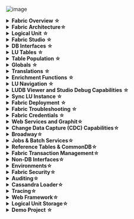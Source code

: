 ![image](/articles/images/welcome_to_wiki.png)
<meta name="google-site-verification" content="IJmQ9-boTYLbHPdfk46dZofapWD_WJAn1TlNP9E8W7s" />
<details>
<summary markdown="span"><strong>Fabric Overview <strong><a href="/articles/01_fabric_overview/README.md" style="text-decoration: none;">&#9734;</a></summary>
<!----<summary markdown="span"><strong>Fabric Overview<strong></summary>-->
<ul>
        <li><a href="/articles/01_fabric_overview/01_what%20is%20fabric.md">What is Fabric?</a></li>
        <li><a href="/articles/01_fabric_overview/02_fabric_glossary.md">Fabric Glossary</a></li>
</ul>
</details>

<details>
<summary markdown="span"><strong>Fabric Architecture<strong><a href="/articles/02_fabric_architecture/README.md" style="text-decoration: none;">&#9734;</a></summary><ul>
<li><a href="/articles/02_fabric_architecture/01_fabric_architecture_overview.md">Fabric Architecture Overview</a></li>
<li><a href="/articles/02_fabric_architecture/02_fabric_directories.md">Fabric Server- Main Directories</a></li>
<li><a href="/articles/02_fabric_architecture/03_fabric_basics_getting_started.md">Fabric Basics - Getting Started</a></li>
<li><a href="/articles/02_fabric_architecture/04_fabric_commands.md">Fabric Commands</a></li>
<li><a href="/articles/02_fabric_architecture/05_fabric_main_configuration_files.md">Fabric- Main Configuration Files</a></li>
<li><a href="/articles/02_fabric_architecture/06_cassandra_keyspaces_for_fabric.md">Cassandra Keyspaces for Fabric</a></li>
<li><a href="/articles/02_fabric_architecture/07_cassandra_basic_commands.md">Cassandra Basic Commands</a></li>
<li><a href="/articles/02_fabric_architecture/08_kafka_basic_commands.md">Kafka Basic Commands</a></li>
</ul>
</details>

<details>
<summary markdown="span"><strong>Logical Unit <strong><a href="/articles/03_logical_units/README.md" style="text-decoration: none;">&#9734;</a></summary><ul>
<li><a href="/articles/03_logical_units/01_LU_overview.md">LU Overview</a></li>
<li><a href="/articles/03_logical_units/02_create_a_logical_unit_flow.md">Create a Logical Unit - Flow</li>
<li><a href="/articles/03_logical_units/03_LU_schema_window.md">LU Schema Window</li>
<li><a href="/articles/03_logical_units/04_LU_properties.md">LU Properties</a></li>
<li><a href="/articles/03_logical_units/05_create_a_new_LU_object.md">Create New LU Object</a></li>
<li><a href="/articles/03_logical_units/06_auto_discovery_wizard.md">Auto Discovery Wizard</a></li>
<li><a href="/articles/03_logical_units/07_build__or_update_an_LU_schema.md">Auto Discovery - Build or Update LU Schema</a></li>
<li><a href="/articles/03_logical_units/08_define_root_table_and_instance_ID_LU_schema.md">Set Root Table and Instance ID Column</a></li>
<li><a href="/articles/03_logical_units/09_add_table_to_a_schema.md">Add a Table to a Schema</a></li>
<li><a href="/articles/03_logical_units/10_delete_table_from_a_schema.md">Delete a Table from a Schema</a></li>
<li><a href="/articles/03_logical_units/11_add_delete_table_population.md">Add/Delete Population from LU Schema</a></li>
<li><a href="/articles/03_logical_units/12_LU_hierarchy_and_linking_table_population.md">LU Hierarchy and Linking Table Populations</a></li>
<li><a href="/articles/03_logical_units/13_disable_enable_populations_in_schema.md">Disable/Enable Populations in the Schema</a></li>
<li><a href="/articles/03_logical_units/14_edit%20enrichment%20order.md">Edit Enrichment Order</a></li>
<li><a href="/articles/03_logical_units/15_LU_schema_edit_reference_tab.md">Editing References Tab</a></li>
<li><a href="/articles/03_logical_units/16_LU_schema_group_and_ungroup_tables.md">LU Schema: Group and Ungroup Tables</a></li>
<li><a href="/articles/03_logical_units/17_LU_schema_change_root_table.md">LU Schema: Change Root Table</a></li>
<li><a href="/articles/03_logical_units/18_LU_schema_refresh_LU_options.md">LU Schema: Refresh LU Options</a></li>
                </ul>
       </li>
</ul>
</details>

<details>
<summary markdown="span"><strong>Fabric Studio <strong><a href="/articles/04_fabric_studio/README.md" style="text-decoration: none;">&#9734;</a></summary><ul>
<li><a href="/articles/04_fabric_studio/01_UI_components_and_menus.md">Components and Menus</a></li>
<li><a href="/articles/04_fabric_studio/02_window_tab_context_menu.md">Window Tab Context Menu</li>
<li><a href="/articles/04_fabric_studio/03_diagram_and_toolbars.md">Diagrams and Toolbars</li>
<li><a href="/articles/04_fabric_studio/04_user_preferences.md">User Preferences</a></li>
<li><a href="/articles/04_fabric_studio/05_creating_a_new_project.md">Creating a New Project</a></li>
<li><a href="/articles/04_fabric_studio/06_adding_fabric_projects_to_version_control.md">Adding Fabric Projects to Version Control</a></li>
<li><a href="/articles/04_fabric_studio/07_best_practices_for_working_with_GIT_and_SVN.md">Best Practices for Working with GIT and SVN</a></li>
<li><a href="/articles/04_fabric_studio/08_fabric_project_tree.md">Fabric Project Tree</a></li>
<li><a href="/articles/04_fabric_studio/09_logic_files_and_categories.md">Logic Files and Categories</a></li>
<li><a href="/articles/04_fabric_studio/10_fabric_studio_validating_java_code_within_a_project.md">Fabric Studio Java Code Validation</a></li>
<li><a href="/articles/04_fabric_studio/11_fabric_studio_exporting_and_importing%20a_fabric_project.md">Fabric Project</a></li>
<li><a href="/articles/04_fabric_studio/12_shared_objects.md">Shared Objects</a></li>
</ul>
        </ul>
</details>

<details>
<summary markdown="span"><strong>DB Interfaces <strong><a href="/articles/05_DB_interfaces/README.md" style="text-decoration: none;">&#9734;</a></summary><ul>     
<li><a href="/articles/05_DB_interfaces/01_interfaces_overview.md"> Interfaces Overview</a></li>
<li><a href="/articles/05_DB_interfaces/02_interfaces_source_analysis_guidelines.md">Interfaces Source Analysis Guidelines</li>
<li><a href="/articles/05_DB_interfaces/03_DB_interfaces_overview.md">DB Interfaces Overview</li>
<li><a href="/articles/05_DB_interfaces/04_creating_a_new_database_interface.md">Creating a New Database Interface</a></li>
<li><a href="/articles/05_DB_interfaces/05_adding_a_fabric_remote_interface_type.md">Adding Fabric to Interface Type</a></li>
<li><a href="/articles/05_DB_interfaces/06_editing_interface_settings.md">Editing Interface Settings</a></li>
<li><a href="/articles/05_DB_interfaces/07_deleting_disabling_an_interface.md">Deleting Disabling an Interface</a></li>
<li><a href="/articles/05_DB_interfaces/08_clearing_the_database_objects_cache.md">Clearing DB Object Cache</a></li>
<li><a href="/articles/05_DB_interfaces/09_fabric_API_for_DB_interfaces.md">Fabric API for DB Interface</a></li>
<li><a href="/articles/05_DB_interfaces/10_database_types.md">Database Types</a></li>
        </ul>
</ul>
</details>

<details>
<summary markdown="span"><strong>LU Tables <strong><a href="/articles/06_LU_tables/README.md" style="text-decoration: none;">&#9734;</a></summary> <ul>
<li><a href="/articles/06_LU_tables/01_LU_tables_overview.md">LU Tables Overview</a></li>
<li><a href="/articles/06_LU_tables/02_create_an_LU_table.md">Create an LU Table</li>
<li><a href="/articles/06_LU_tables/03_table_indexes.md">Table Indexes</li>
<li><a href="/articles/06_LU_tables/04_table_properties.md">Table Properties</a></li>
</ul>
        </ul>
</details>
<details>
<summary markdown="span"><strong>Table Population <strong><a href="/articles/07_table_population/README.md" style="text-decoration: none;">&#9734;</a></summary><ul>
<li><a href="/articles/07_table_population/01_table_population_overview.md">Table Population Overview</a></li>
<li><a href="/articles/07_table_population/02_source_object_types.md">Source Object Types</li>
<li><a href="/articles/07_table_population/03_creating_a_new_table_population.md">Creating a New Table Population</li>
<li><a href="/articles/07_table_population/04_table_population_properties_tab.md">Table Population Properties Tab</a></li>
<li><a href="/articles/07_table_population/05_table_population_mode.md">Table Population Mode</a></li>
<li><a href="/articles/07_table_population/06_table_population_transformation_rules.md">Table Population Transformation Rules</a></li>
<li><a href="/articles/07_table_population/07_fabric_built_in_functions.md">Fabric Built-in Functions</a></li>
<li><a href="/articles/07_table_population/08_project_functions.md">Project Functions</a></li>
<li><a href="/articles/07_table_population/10_creating_a_project_function.md">Creating a Project Function</a></li>
<li><a href="/articles/07_table_population/11_1_creating_or_editing_a_root_function.md">Creating or Editing a Root Function</a></li>
<li><a href="/articles/07_table_population/11_2_root_functions_code_examples.md">Root Functions - Code Examples</a></li>
<li><a href="/articles/07_table_population/11_3_creating_an_LUDB_function.md">Creating an LUDB Function</a></li>
<li><a href="/articles/07_table_population/11_4_creating_a_trigger_function.md">Creating a Trigger Function</a></li>
<li><a href="/articles/07_table_population/11_5_creating_an_event_function.md">Creating an Event Function</a></li>
<li><a href="/articles/07_table_population/11_lookup_tables.md">Lookup Tables</a></li>
<li><a href="/articles/07_table_population/12_table_population_diagram_outline.md">Table Population Diagram Outline</a></li>
<li><a href="/articles/07_table_population/13_LU_table_population_execution_order.md">Table Population Excecution Order</a></li>
<li><a href="/articles/07_table_population/14_table_population_based_Broadway.md">Table Population Based on a Broadway Flow</a></li>
</ul>
                </ul>
</details>


<details>
<summary markdown="span"><strong>Globals <strong><a href="/articles/08_globals/README.md" style="text-decoration: none;">&#9734;</a></summary><ul>
<li><a href="/articles/08_globals/01_globals_overview.md">Globals Overview</a></li>
<li><a href="/articles/08_globals/02_globals_use_cases.md">Globals Use Cases</li>
<li><a href="/articles/08_globals/03_set_globals.md">Set Globals</li>
<li><a href="/articles/08_globals/04_globals_code_examples.md">Globals Code Examples</a></li>
        </ul>
        </ul>
</details>

<details>
<summary markdown="span"><strong>Translations <strong><a href="/articles/09_translations/README.md" style="text-decoration: none;">&#9734;</a></summary><ul>
<li><a href="/articles/09_translations/01_translations_overview_and_use_cases.md">Translations Overview</a></li>
<li><a href="/articles/09_translations/02_creating_a_new_translation_in_fabric.md">Creating a New Translation in Fabric</a></li>
<li><a href="/articles/09_translations/03_data_population_in_a_translation.md">Data Population in Translation</a></li>
<li><a href="/articles/09_translations/04_using_translations_in_fabric.md">Using Translations in Fabric</a></li>
<li><a href="/articles/09_translations/05_translations_code_examples.md">Translations Code Examples</a></li>
</ul>
</ul>
</details>

<details>
<summary markdown="span"><strong>Enrichment Functions <strong><a href="/articles/10_enrichment_function/README.md" style="text-decoration: none;">&#9734;</a></summary><ul>
<li><a href="/articles/10_enrichment_function/01_enrichment_function_overview.md">Enrichment Function Overview</a></li>
<li><a href="/articles/10_enrichment_function/02_enrichment_vs_root_func_comparison_analysis.md">Enrichment vs. Root Function - Comparison Analysis</a></li>
<li><a href="/articles/10_enrichment_function/03_create_edit_enrichment_function.md">Create / Edit an Enrichment Function</a></li>
<li><a href="/articles/10_enrichment_function/04_code_examples_enrichment_function.md">Code Examples of Enrichment Function</a></li>
</ul>
        </ul>
</details>

<details>
<summary markdown="span"><strong>LU Navigation <strong><a href="/articles/12_LU_navigation/README.md" style="text-decoration: none;">&#9734;</a></summary><ul>
<li><a href="/articles/12_LU_navigation/01_Navigating_an_LU_schema.md">Navigating an LU Schema</a></li>
<li><a href="/articles/12_LU_navigation/02_searching_a_fabric_project.md">Searching a Fabric Project</a></li>
</ul>
        </ul>
</details>

<details>
<summary markdown="span"><strong>LUDB Viewer and Studio Debug Capabilities <strong><a href="/articles/13_LUDB_viewer_and_studio_debug_capabilities/README.md" style="text-decoration: none;">&#9734;</a></summary><ul>
<li><a href="/articles/13_LUDB_viewer_and_studio_debug_capabilities/01_data_viewer.md">Data Viewer</a></li>
<li><a href="/articles/13_LUDB_viewer_and_studio_debug_capabilities/02_fabric_studio_log_files.md">Fabric Studio Log Files</a></li>
<li><a href="/articles/13_LUDB_viewer_and_studio_debug_capabilities/03_debug_table_population.md">Debug Table Population</a></li>
</ul>
        </ul>
</details>

<details>
<summary markdown="span"><strong>Sync LU Instance <strong><a href="/articles/14_sync_LU_instance/README.md" style="text-decoration: none;">&#9734;</a></summary><ul>
<li><a href="/articles/14_sync_LU_instance/01_sync_LUI_overview.md">Sync LUI Overview</a></li>
<li><a href="/articles/14_sync_LU_instance/02_sync_modes.md">Sync Modes</li>
<li><a href="/articles/14_sync_LU_instance/03_sync_ignore_source_exception.md">Sync- Ignore Source Exception</li>
<li><a href="/articles/14_sync_LU_instance/04_sync_methods.md">Sync Methods</a></li>
<li><a href="/articles/14_sync_LU_instance/05_sync_decision_functions.md">Sync – Decision Functions</a></li>
<li><a href="/articles/14_sync_LU_instance/06_sync_decision_functions_recommendations.md">Sync Decision Functions Recommendations</a></li>
<li><a href="/articles/14_sync_LU_instance/07_sync_levels.md">Sync Levels</a></li>
<li><a href="/articles/14_sync_LU_instance/08_sync_timeout.md">Sync Timeout</a></li>
<li><a href="/articles/14_sync_LU_instance/09_skip_sync.md">Skip Sync</a></li>
<li><a href="/articles/14_sync_LU_instance/10_sync_behavior_summary.md">Sync Behavior Summary</a></li>
        </ul>
</ul>
</details>

<details>
<summary markdown="span"><strong>Fabric Deployment <strong><a href="/articles/16_deploy_fabric/README.md" style="text-decoration: none;">&#9734;</a></summary><ul>
<li><a href="/articles/16_deploy_fabric/01_deploy_Fabric_project.md">Deploy Fabric Project</a></li>
<li><a href="/articles/16_deploy_fabric/02_deploy_from_Fabric_Studio.md">Deploy from Fabric Studio</a></li>
<li><a href="/articles/16_deploy_fabric/03_offline_deploy.md">Offline Deploy</a></li>
</ul>
        </ul>
</details>

<details>
<summary markdown="span"><strong>Fabric Troubleshooting <strong><a href="/articles/21_Fabric_troubleshooting/README.md" style="text-decoration: none;">&#9734;</a></summary><ul>
<li><a href="/articles/21_Fabric_troubleshooting/01_Fabric_troubleshooting_overview.md">Fabric Troubleshooting Overview</a></li>
<li><a href="/articles/21_Fabric_troubleshooting/02_Fabric_troubleshooting_log_files.md">Fabric Troubleshooting Log Files</a></li>
</ul>
        </ul>
</details>

<details>
<summary markdown="span"><strong>Fabric Credentials <strong><a href="/articles/17_fabric_credentials/README.md" style="text-decoration: none;">&#9734;</a></summary><ul>
<li><a href="/articles/17_fabric_credentials/01_fabric_credentials_overview.md">Fabric Credentials Overview</a></li>
<li><a href="/articles/17_fabric_credentials/02_fabric_credentials_commands.md">Fabric Credentials Commands</a></li>
<li><a href="/articles/17_fabric_credentials/03_fabric_credentials_backup.md">Fabric Credentials Backup</a></li>
</ul>
        </ul>
</details>

<details>
<summary markdown="span"><strong>Web Services and Graphit<strong><a href="/articles/15_web_services_and_graphit/README.md" style="text-decoration: none;">&#9734;</a></summary><ul>
<li><a href="/articles/15_web_services_and_graphit/01_web_services_overview.md">Overview</a></li>
<li><a href="/articles/15_web_services_and_graphit/02_web_services_properties.md">Properties</a></li>
<li><a href="/articles/15_web_services_and_graphit/03_create_a_web_service.md">Create a Web Service</a></li>
<li><a href="/articles/15_web_services_and_graphit/04_web_services_function_basic_structure.md">Function Basic Structure</a></li>
<li><a href="/articles/15_web_services_and_graphit/05_edit_web_service_code.md">Edit Web Service Code</a></li>
<li><a href="/articles/15_web_services_and_graphit/06_web_services_code_examples.md">Code Examples</a></li>
<li><a href="/articles/15_web_services_and_graphit/07_deploy_web_services.md">Deploy Web Services</a></li>
<li><a href="/articles/15_web_services_and_graphit/08_web_services_input_parameters.md">Web Service Input Parameters</a></li>
<li><a href="/articles/15_web_services_and_graphit/09_swagger.md">Swagger</a></li>
<li><a href="/articles/15_web_services_and_graphit/10_legacy_annotation.md">Legacy Annotation</a></li>
<li><a href="/articles/15_web_services_and_graphit/11_response_codes.md">Response Codes</a></li>
<li><a href="/articles/15_web_services_and_graphit/12_Supported_Verbs_Get.md">Supported Verbs - GET</a></li>
<li><a href="/articles/15_web_services_and_graphit/13_Supported_Verbs_Post.md">Supported Verbs - POST</a></li>
<li><a href="/articles/15_web_services_and_graphit/14_Supported_Verbs_Put.md">Supported Verbs - PUT</a></li>
<li><a href="/articles/15_web_services_and_graphit/15_Supported_Verbs_Delete.md">Supported Verbs - DELETE</a></li>
<li><a href="/articles/15_web_services_and_graphit/16_rest_api_additions.md">REST API Additions</a></li>
<li><a href="/articles/15_web_services_and_graphit/17_Graphit/01_graphit_overview.md">Graphit Overview</a></li>
<li><a href="/articles/15_web_services_and_graphit/17_Graphit/02_create_and_edit_a_graphit_file.md">Create and Edit a Graphit File</a></li> 
<li><a href="/articles/15_web_services_and_graphit/17_Graphit/03_graphit_node_types.md">Graphit Nodes Types</a></li> 
<li><a href="/articles/15_web_services_and_graphit/17_Graphit/04_graphit_node_properties.md">Graphit Nodes Properties</a></li> 
<li><a href="/articles/15_web_services_and_graphit/17_Graphit/05_graphit_debugging.md">Graphit Debugging</a></li> 
<li><a href="/articles/15_web_services_and_graphit/17_Graphit/06_using_graphit_files_with_parameters.md">Graphit Parameters</a></li> 
<li><a href="/articles/15_web_services_and_graphit/17_Graphit/07_invoking_graphit_files.md">Invoking Graphit Files</a></li> 
<li><a href="/articles/15_web_services_and_graphit/17_Graphit/08_invoke_javacode_from_graphit.md">Invoke Java from Graphit</a></li> 
<li><a href="/articles/15_web_services_and_graphit/17_Graphit/09_invoke_graphit_from_outside_studio.md">Invoke Graphit from Outside Fabric Studio</a></li> 
<li><a href="/articles/15_web_services_and_graphit/17_Graphit/10_graphit_examples.md">Graphit Examples</a></li>
</ul> 
         </ul>
</details>
<details>
<summary markdown="span"><strong>Change Data Capture (CDC) Capabilities<strong><a href="/articles/18_fabric_cdc/README.md" style="text-decoration: none;">&#9734;</a></summary><ul>
<li><a href=/articles/18_fabric_cdc/01_change_data_capture_overview.md>CDC Overview</a></li>
<li><a href="/articles/18_fabric_cdc/02_cdc_process_architecture.md">CDC Process Architecture</a></li>
<li><a href="/articles/18_fabric_cdc/03_cdc_messages.md">CDC Messages</a></li>
<li><a href="/articles/18_fabric_cdc/04_cdc_publication_flow.md">CDC Publication Flow</a></li>
<li><a href="/articles/18_fabric_cdc/05_cdc_consumers_implementation.md">CDC Implementation Steps</a></li>
<li><a href="/articles/18_fabric_cdc/06_cdc_configuration.md">CDC Configuration</a></li>
<li><a href="/articles/18_fabric_cdc/cdc_consumers/README.md">CDC Consumers</a></li>   
</ul> 
</ul> 
</details>        
<details>
<summary markdown="span"><strong>Broadway<strong><a href="/articles/19_Broadway/README.md" style="text-decoration: none;">&#9734;</a></summary><ul>
<li><a href="/articles/19_Broadway/01_broadway_overview.md">Broadway Overview</a></li>
<li><a href="/articles/19_Broadway/02_broadway_high_level_components.md">Broadway High Level Components</a></li>
<li><a href="/articles/19_Broadway/02a_broadway_flow_overview.md">Broadway Flow Overview</a></li>
<li><a href="/articles/19_Broadway/03_broadway_actor.md">Broadway Actor Overview</a></li>
<li><a href="/articles/19_Broadway/03_broadway_actor_window.md">Broadway Actor Window</a></li>
<li><a href="/articles/19_Broadway/04_built_in_actor_types.md">Built-in Actor Types</a></li>
<li><a href="/articles/19_Broadway/actors/README.md">Actors Specifications and Examples</a></li>
<li><a href="/articles/19_Broadway/05_data_types.md">Broadway Data Types</a></li>
<li><a href="/articles/19_Broadway/06_export_actor.md">Actor Inheritance Mechanism</a></li>
<li><a href="/articles/19_Broadway/07_broadway_flow_linking_actors.md">Linking Actors in Broadway Flow</a></li>  
<li><a href="/articles/19_Broadway/08_show_only_connected_actors.md">Show Only Connected Actors</a></li>  
<li><a href="/articles/19_Broadway/09_broadway_integration_with_Fabric.md">Broadway Integration with Fabric</a></li>
<li><a href="/articles/19_Broadway/17_tutorial_and_flow_examples.md">Broadway Tutorial and Flow Examples</a></li>
<li><a href="/articles/19_Broadway/18_broadway_flow_window.md">Broadway Flow Window</a></li>
<li><a href="/articles/19_Broadway/19_broadway_flow_stages.md">Broadway Stages</a></li>
<li><a href="/articles/19_Broadway/21_iterations.md">Iterations in Broadway</a></li>
<li><a href="/articles/19_Broadway/21a_complex_iteration_flows.md">Complex Iteration Flows</a></li>
<li><a href="/articles/19_Broadway/22_broadway_flow_inner_flows.md">Inner Flows</a></li>
<li><a href="/articles/19_Broadway/23_transactions.md">Transactions</a></li>
<li><a href="/articles/19_Broadway/24_error_handling.md">Error Handling</a></li>
<li><a href="/articles/19_Broadway/25_broadway_flow_window_run_and_debug_flow.md">Run and Debug Broadway Flow</a></li>
<li><a href="/articles/19_Broadway/27_broadway_data_inspection.md">Broadway Data Inspector</a></li>
</ul> 
</ul> 
</details> 


<details>
<summary markdown="span"><strong>Jobs & Batch Services<strong><a href="/articles/20_jobs_and_batch_services/README.md" style="text-decoration: none;">&#9734;</a></summary><ul>
<li><a href="/articles/20_jobs_and_batch_services/01_fabric_jobs_overview.md">Overview</a></li>
<li><a href="/articles/20_jobs_and_batch_services/02_jobs_flow_and_status.md">Jobs Lifecycle & Flows</a></li>
<li><a href="/articles/20_jobs_and_batch_services/03_create_a_new_user_job.md">User Jobs</a></li>
<li><a href="/articles/20_jobs_and_batch_services/04_create_a_new_process_job.md">Process Jobs</a></li>
<li><a href="/articles/20_jobs_and_batch_services/05_create_a_new_broadway_job.md">Broadway Jobs</a></li>
<li><a href="/articles/20_jobs_and_batch_services/07_jobs_commands.md">Commands list</a></li>
<li><a href="/articles/20_jobs_and_batch_services/08_jobs_table_fields.md">Jobs Monitoring</a></li>
<li><a href="/articles/20_jobs_and_batch_services/09_jobs_configuration.md">Jobs Configuration</a></li>
<li><a href="/articles/20_jobs_and_batch_services/10_jobs_and_batches_affinity.md">Fabric Affinity Concept</a></li>
<li><a href="/articles/20_jobs_and_batch_services/11_batch_process_overview.md">Batch Processes</a></li>
<li><a href="/articles/20_jobs_and_batch_services/12_batch_sync_commands.md">Batch Synchronization</a></li>
<li><a href="/articles/20_jobs_and_batch_services/13_migrate_commands.md">Migrate Command</a></li>
<li><a href="/articles/20_jobs_and_batch_services/14_instances_groups.md">Instance Groups</a></li>
<li><a href="/articles/20_jobs_and_batch_services/15_batch_broadway_commands.md">Broadway flows & Batches</a></li>
<li><a href="/articles/20_jobs_and_batch_services/16_batch_CDC_commands.md">CDC Republish & Batches</a></li>
<li><a href="/articles/20_jobs_and_batch_services/17_batch_process_flow.md">Batch Processes Flows</a></li>
</ul>
</details>        


<details>
<summary markdown="span"><strong>Reference Tables & CommonDB<strong><a href="/articles/22_reference(commonDB)_tables/README.md" style="text-decoration: none;">&#9734;</a></summary><ul>
<li><a href="/articles/22_reference(commonDB)_tables/01_fabric_commonDB_overview.md">Overview</a></li>
<li><a href="/articles/22_reference(commonDB)_tables/02_reference_table_fabric_studio.md">Reference Tables in Fabric Studio</a></li>
<li><a href="/articles/22_reference(commonDB)_tables/03_fabric_commonDB_runtime.md">Reference Tables in Fabric Runtime</a></li>
<li><a href="/articles/22_reference(commonDB)_tables/04_fabric_commonDB_sync.md">commonDB Synchronization</a></li>
<li><a href="/articles/22_reference(commonDB)_tables/05_commonDB_sync_modes_and_flow.md">Reference Tables Synchronization</a></li>
<li><a href="/articles/22_reference(commonDB)_tables/06_fabric_commonDB_misc.md">commonDB Behind the Scene</a></li>
<li><a href="/articles/22_reference(commonDB)_tables/07_fabric_commonDB_configuration.md">commonDB Configuration</a></li>
</ul>
</details> 

<details>
<summary markdown="span"><strong>Fabric Transaction Management<strong><a href="/articles/23_fabric_transactions/README.md" style="text-decoration: none;">&#9734;</a></summary><ul>
<li><a href="/articles/23_fabric_transactions/01_fabric_transactions_overview.md">Fabric Transaction Management Overview</a></li>
<li><a href="/articles/23_fabric_transactions/02_fabric_transactions.md">Fabric Transactions</a></li>
<li><a href="/articles/23_fabric_transactions/03_trx_code_examples.md">Transactions Code Examples</a></li>
</details> 

<details>
<summary markdown="span"><strong>Non-DB Interfaces<strong><a href="/articles/24_non_DB_interfaces/README.md" style="text-decoration: none;">&#9734;</a></summary><ul>
<li><a href="/articles/24_non_DB_interfaces/01_nondb_interfaces_overview.md">Non-DB Interfaces Overview</a></li>
<li><a href="/articles/24_non_DB_interfaces/02_SFTP_interface.md">SFTP Interface</a></li>
<li><a href="/articles/24_non_DB_interfaces/03_kafka_interface.md">Kafka Interface</a></li>
<li><a href="/articles/24_non_DB_interfaces/04_JMS_interface.md">JMS Interface</a></li>
<li><a href="/articles/24_non_DB_interfaces/05_HTTP_interface.md">HTTP Interface</a></li>
<li><a href="/articles/24_non_DB_interfaces/06_local_file_sys.md">Local File System Interface</a></li>
<li><a href="/articles/24_non_DB_interfaces/07_custom_interface.md">Custom Interface</a></li>
<li><a href="/articles/24_non_DB_interfaces/08_SMTP_interface.md">SMTP Interface</a></li>
<li><a href="/articles/24_non_DB_interfaces/09_redis_interface.md">Redis Interface</a></li>
</details> 

<details>
<summary markdown="span"><strong>Environments<strong><a href="/articles/25_environments/README.md" style="text-decoration: none;">&#9734;</a></summary><ul>
<li><a href="/articles/25_environments/01_environments_overview.md">Environments Overview</a></li>
<li><a href="/articles/25_environments/02_create_new_environment.md">Create New Environment</a></li>
<li><a href="/articles/25_environments/03_deploy_env_from_Fabric_Studio.md">Deploy Environment from Fabric Studio</a></li>
<li><a href="/articles/25_environments/04_offline_deployment.md">Offline Environment Deployment</a></li>
<li><a href="/articles/25_environments/05_set_and_list_commands.md">SET and LIST Commands for Environments</a></li>
</details> 


<details>
<summary markdown="span"><strong>Fabric Security<strong><a href="/articles/26_fabric_security/README.md" style="text-decoration: none;">&#9734;</a></summary><ul>

<li><a href="/articles/26_fabric_security/01_fabric_security_overview.md">Security Overview</a></li>
<li><a href="/articles/26_fabric_security/02_fabric_entities_design.md">Fabric - Secure-by-Design</a></li>
<li><a href="/articles/26_fabric_security/03_fabric_LUI_encryption.md">Digital Entities Encryption</a></li>
<li><a href="/articles/26_fabric_security/04_fabric_interfaces_security.md">Interfaces Encryption</a></li>
<li><a href="/articles/26_fabric_security/05_fabric_webservices_security.md">Web Services Security</a></li>
    
</details> 


<details>
<summary markdown="span"><strong>Auditing<strong><a href="/articles/27_auditing/README.md" style="text-decoration: none;">&#9734;</a></summary><ul>
<li><a href="/articles/27_auditing/01_auditing_overview.md">Auditing Overview</a></li>
<li><a href="/articles/27_auditing/02_filtering_strategy.md">Filtering Strategy</a></li>
<li><a href="/articles/27_auditing/03_persistence_strategy.md">Persistence Strategy</a></li>
</details>  

<details>
<summary markdown="span"><strong>Cassandra Loader<strong><a href="/articles/28_cassandra_loader/README.md" style="text-decoration: none;">&#9734;</a></summary><ul>
<li><a href="/articles/28_cassandra_loader/01_cassandra_loader_overview.md">Cassandra Loader Overview</a></li>
<li><a href="/articles/28_cassandra_loader/02_loader_architecture.md">Cassandra Loader Architecture</a></li>
<li><a href="/articles/28_cassandra_loader/03_loader_configuration.md">Cassandra Loader Configuration</a></li>
<li><a href="/articles/28_cassandra_loader/04_loader_invocation.md">Cassandra Loader Invocation and JMX</a></li>
</details>  

 <details>
<summary markdown="span"><strong>Tracing<strong><a href="/articles/29_tracing/README.md" style="text-decoration: none;">&#9734;</a></summary><ul>
<li><a href="/articles/29_tracing/01_tracing_overview.md">Tracing Overview</a></li>
<li><a href="/articles/29_tracing/02_trace_command.md">Trace Commands</a></li>
<li><a href="/articles/29_tracing/03_trace_examples.md">Trace Examples</a></li>
<li><a href="/articles/29_tracing/04_trace_custom.md">Trace Custom</a></li>
<li><a href="/articles/29_tracing/05_trace_view.md">Trace View</a></li>
</details>    

<details>
<summary markdown="span"><strong>Web Framework<strong><a href="/articles/30_web_framework/README.md" style="text-decoration: none;">&#9734;</a></summary><ul>
<li><a href="/articles/30_web_framework/01_web_framework_overview.md">Web Framework Overview</a></li>
<li><a href="/articles/30_web_framework/02_preintegrated_apps_overview.md">Pre-Integrated Application Overview</a></li>
<li><a href="/articles/30_web_framework/03_web_admin_application.md">Web Admin Application</a></li>
</details>    

<details>
<summary markdown="span"><strong>Logical Unit Storage<strong><a href="/articles/32_LU_storage/README.md" style="text-decoration: none;">&#9734;</a></summary><ul>
<li><a href="/articles/32_LU_storage/01_LU_storage_overview.md">Logical Unit Storage Overview</a></li>
<li><a href="/articles/32_LU_storage/02_storage_management.md">LU Storage and Cache Management</a></li>
<li><a href="/articles/32_LU_storage/03_big_lu_storage.md">Big Logical Units</a></li>
</details>    

<details>
<summary markdown="span"><strong>Demo Project <strong><a href="/articles/demo_project" style="text-decoration: none;">&#9734;</a></summary>       

